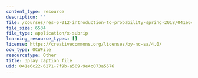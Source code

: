 ```yaml
---
content_type: resource
description: ''
file: /courses/res-6-012-introduction-to-probability-spring-2018/041e6c2262717f9ba5099e4c073a5576_JsEvwRGa1JA.srt
file_size: 6534
file_type: application/x-subrip
learning_resource_types: []
license: https://creativecommons.org/licenses/by-nc-sa/4.0/
ocw_type: OCWFile
resourcetype: Other
title: 3play caption file
uid: 041e6c22-6271-7f9b-a509-9e4c073a5576
---
```

